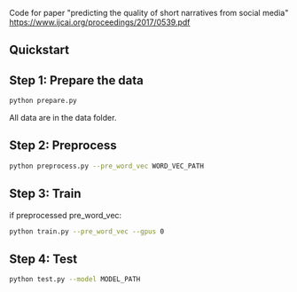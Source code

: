 Code for paper "predicting the quality of short narratives from social media" https://www.ijcai.org/proceedings/2017/0539.pdf

## Quickstart

## Step 1: Prepare the data
```bash
python prepare.py
```
All data are in the data folder. 

## Step 2: Preprocess
```bash
python preprocess.py --pre_word_vec WORD_VEC_PATH
```

## Step 3: Train
if preprocessed pre_word_vec:
```bash
python train.py --pre_word_vec --gpus 0
```

## Step 4: Test
```bash
python test.py --model MODEL_PATH
```
